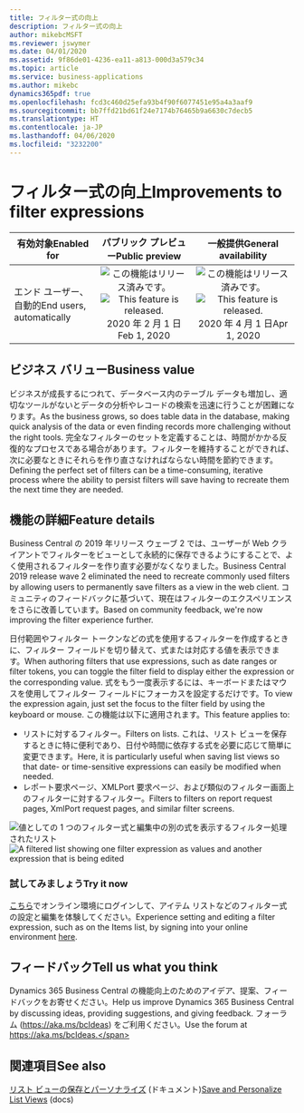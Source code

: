 ```yaml
---
title: フィルター式の向上
description: フィルター式の向上
author: mikebcMSFT
ms.reviewer: jswymer
ms.date: 04/01/2020
ms.assetid: 9f86de01-4236-ea11-a813-000d3a579c34
ms.topic: article
ms.service: business-applications
ms.author: mikebc
dynamics365pdf: true
ms.openlocfilehash: fcd3c460d25efa93b4f90f6077451e95a4a3aaf9
ms.sourcegitcommit: bb7ffd21bd61f24e7174b76465b9a6630c7decb5
ms.translationtype: HT
ms.contentlocale: ja-JP
ms.lasthandoff: 04/06/2020
ms.locfileid: "3232200"
---
```

# <a name="improvements-to-filter-expressions"></a><span data-ttu-id="2557a-103">フィルター式の向上</span><span class="sxs-lookup"><span data-stu-id="2557a-103">Improvements to filter expressions</span></span>


| <span data-ttu-id="2557a-104">有効対象</span><span class="sxs-lookup"><span data-stu-id="2557a-104">Enabled for</span></span>    |  <span data-ttu-id="2557a-105">パブリック プレビュー</span><span class="sxs-lookup"><span data-stu-id="2557a-105">Public preview</span></span> | <span data-ttu-id="2557a-106">一般提供</span><span class="sxs-lookup"><span data-stu-id="2557a-106">General availability</span></span> | 
| ---------- | :----------: |:----------: |
|<span data-ttu-id="2557a-107">エンド ユーザー、自動的</span><span class="sxs-lookup"><span data-stu-id="2557a-107">End users, automatically</span></span>|<span data-ttu-id="2557a-108">![この機能はリリース済みです。](/dynamics365-release-plan/media/green-checkmark.png "この機能はリリース済みです。")</span><span class="sxs-lookup"><span data-stu-id="2557a-108">![This feature is released.](/dynamics365-release-plan/media/green-checkmark.png "This feature is released.")</span></span> <span data-ttu-id="2557a-109">2020 年 2 月 1 日</span><span class="sxs-lookup"><span data-stu-id="2557a-109">Feb 1, 2020</span></span>| <span data-ttu-id="2557a-110">![この機能はリリース済みです。](/dynamics365-release-plan/media/green-checkmark.png "この機能はリリース済みです。")</span><span class="sxs-lookup"><span data-stu-id="2557a-110">![This feature is released.](/dynamics365-release-plan/media/green-checkmark.png "This feature is released.")</span></span> <span data-ttu-id="2557a-111">2020 年 4 月 1 日</span><span class="sxs-lookup"><span data-stu-id="2557a-111">Apr 1, 2020</span></span>|


## <a name="business-value"></a><span data-ttu-id="2557a-112">ビジネス バリュー</span><span class="sxs-lookup"><span data-stu-id="2557a-112">Business value</span></span>
<!-- bv start -->
<span data-ttu-id="2557a-113">ビジネスが成長するにつれて、データベース内のテーブル データも増加し、適切なツールがないとデータの分析やレコードの検索を迅速に行うことが困難になります。</span><span class="sxs-lookup"><span data-stu-id="2557a-113">As the business grows, so does table data in the database, making quick analysis of the data or even finding records more challenging without the right tools.</span></span> <span data-ttu-id="2557a-114">完全なフィルターのセットを定義することは、時間がかかる反復的なプロセスである場合があります。フィルターを維持することができれば、次に必要なときにそれらを作り直さなければならない時間を節約できます。</span><span class="sxs-lookup"><span data-stu-id="2557a-114">Defining the perfect set of filters can be a time-consuming, iterative process where the ability to persist filters will save having to recreate them the next time they are needed.</span></span>
<!-- bv end -->



## <a name="feature-details"></a><span data-ttu-id="2557a-115">機能の詳細</span><span class="sxs-lookup"><span data-stu-id="2557a-115">Feature details</span></span>
<!--feature detail start -->
<span data-ttu-id="2557a-116">Business Central の 2019 年リリース ウェーブ 2 では、ユーザーが Web クライアントでフィルターをビューとして永続的に保存できるようにすることで、よく使用されるフィルターを作り直す必要がなくなりました。</span><span class="sxs-lookup"><span data-stu-id="2557a-116">Business Central 2019 release wave 2 eliminated the need to recreate commonly used filters by allowing users to permanently save filters as a view in the web client.</span></span> <span data-ttu-id="2557a-117">コミュニティのフィードバックに基づいて、現在はフィルターのエクスペリエンスをさらに改善しています。</span><span class="sxs-lookup"><span data-stu-id="2557a-117">Based on community feedback, we're now improving the filter experience further.</span></span>

<span data-ttu-id="2557a-118">日付範囲やフィルター トークンなどの式を使用するフィルターを作成するときに、フィルター フィールドを切り替えて、式または対応する値を表示できます。</span><span class="sxs-lookup"><span data-stu-id="2557a-118">When authoring filters that use expressions, such as date ranges or filter tokens, you can toggle the filter field to display either the expression or the corresponding value.</span></span> <span data-ttu-id="2557a-119">式をもう一度表示するには、キーボードまたはマウスを使用してフィルター フィールドにフォーカスを設定するだけです。</span><span class="sxs-lookup"><span data-stu-id="2557a-119">To view the expression again, just set the focus to the filter field by using the keyboard or mouse.</span></span> <span data-ttu-id="2557a-120">この機能は以下に適用されます。</span><span class="sxs-lookup"><span data-stu-id="2557a-120">This feature applies to:</span></span>

- <span data-ttu-id="2557a-121">リストに対するフィルター。</span><span class="sxs-lookup"><span data-stu-id="2557a-121">Filters on lists.</span></span> <span data-ttu-id="2557a-122">これは、リスト ビューを保存するときに特に便利であり、日付や時間に依存する式を必要に応じて簡単に変更できます。</span><span class="sxs-lookup"><span data-stu-id="2557a-122">Here, it is particularly useful when saving list views so that date- or time-sensitive expressions can easily be modified when needed.</span></span>
- <span data-ttu-id="2557a-123">レポート要求ページ、XMLPort 要求ページ、および類似のフィルター画面上のフィルターに対するフィルター。</span><span class="sxs-lookup"><span data-stu-id="2557a-123">Filters to filters on report request pages, XmlPort request pages, and similar filter screens.</span></span>

<span data-ttu-id="2557a-124">![値としての 1 つのフィルター式と編集中の別の式を表示するフィルター処理されたリスト](media/filter-expression.png "値としての 1 つのフィルター式と編集中の別の式を表示するフィルター処理されたリスト")</span><span class="sxs-lookup"><span data-stu-id="2557a-124">![A filtered list showing one filter expression as values and another expression that is being edited](media/filter-expression.png "A filtered list showing one filter expression as values and another expression that is being edited")</span></span>

### <a name="try-it-now"></a><span data-ttu-id="2557a-125">試してみましょう</span><span class="sxs-lookup"><span data-stu-id="2557a-125">Try it now</span></span>
<span data-ttu-id="2557a-126">[こちら](https://businesscentral.dynamics.com/?page=31)でオンライン環境にログインして、アイテム リストなどのフィルター式の設定と編集を体験してください。</span><span class="sxs-lookup"><span data-stu-id="2557a-126">Experience setting and editing a filter expression, such as on the Items list, by signing into your online environment [here](https://businesscentral.dynamics.com/?page=31).</span></span>  

<!--feature detail end -->






## <a name="tell-us-what-you-think"></a><span data-ttu-id="2557a-127">フィードバック</span><span class="sxs-lookup"><span data-stu-id="2557a-127">Tell us what you think</span></span>
<span data-ttu-id="2557a-128">Dynamics 365 Business Central の機能向上のためのアイデア、提案、フィードバックをお寄せください。</span><span class="sxs-lookup"><span data-stu-id="2557a-128">Help us improve Dynamics 365 Business Central by discussing ideas, providing suggestions, and giving feedback.</span></span> <span data-ttu-id="2557a-129">フォーラム (https://aka.ms/bcIdeas) をご利用ください。</span><span class="sxs-lookup"><span data-stu-id="2557a-129">Use the forum at https://aka.ms/bcIdeas.</span></span>




## <a name="see-also"></a><span data-ttu-id="2557a-130">関連項目</span><span class="sxs-lookup"><span data-stu-id="2557a-130">See also</span></span>


<!--docs start-->
<span data-ttu-id="2557a-131">[リスト ビューの保存とパーソナライズ](https://docs.microsoft.com/dynamics365/business-central/ui-views) (ドキュメント)</span><span class="sxs-lookup"><span data-stu-id="2557a-131">[Save and Personalize List Views](https://docs.microsoft.com/dynamics365/business-central/ui-views) (docs)</span></span>
<!--docs end-->

